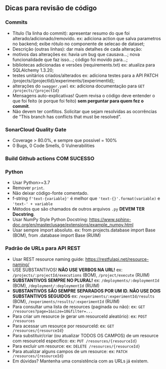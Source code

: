 ## Dicas para revisão de código

### Commits
- Título (1a linha do commit): apresentar resumo do que foi alterado/adicionado/removido.
ex: adiciona action que salva parametros no backend; exibe rótulo no componente de selecao de dataset;
- Descrição (outras linhas): dar mais detalhes de cada alteração:
- motivos das alterações
    ex: havia um bug que causava...; nova funcionalidade que faz isso...; código foi movido para...;
- bibliotecas adicionadas e versões (requirements.txt)
    ex: atualiza para SQLAlchemy 1.3.20;
- testes unitários criados/alterados
    ex: adiciona testes para a API PATCH /projects/{projectId}/experiments/{experimentId};
- alterações do `swagger.yaml`
    ex: adiciona documentação para `GET /projects/{projectId}`
- Mensagens auto-explicativas! Quem revisa o código deve entender o que foi feito (e porque foi feito) **sem perguntar para quem fez o commit**.
- Não devem ter conflitos. Solicitar que sejam resolvidas as ocorrências de "This branch has conflicts that must be resolved".

### SonarCloud Quality Gate
- Coverage > 80.0%, e sempre que possível = 100%
- 0 Bugs, 0 Code Smells, 0 Vulnerabilities

### Build Github actions COM SUCESSO

### Python
- Usar Python>=3.7
- Remover `print`.
- Não deixar código-fonte comentado.
- f-string `f'text-{variable}'` é melhor que `'text-{}'.format(variable)` e `'text-' + variable`
- Métodos que são chamados de outros arquivos `.py` **DEVEM TER Docstring**.
- Usar NumPy Style Python Docstring: https://www.sphinx-doc.org/en/master/usage/extensions/example_numpy.html
- Usar sempre import absoluto.
ex: from projects.database import Base (BOM), from .database import Base (RUIM)

### Padrão de URLs para API REST
- Usar REST resource naming guide: https://restfulapi.net/resource-naming/
- USE SUBSTANTIVOS! **NÃO USE VERBOS NA URL!**
ex: `/projects/:projectId/executions` (BOM), `/project/execute` (RUIM)
- **SUBSTANTIVOS SEMPRE NO PLURAL!**
ex: `/deployments/:deploymentId` (BOM), `/deployment/:deploymentId` (RUIM)
- **SUBSTANTIVOS SÃO SEMPRE SEPARADOS POR UM ID. NÃO USE DOIS SUBSTANTIVOS SEGUIDOS**
ex: `/experiments/:experimentId/results` (BOM), `/experiments/results/:experimentId` (RUIM)
- Para consultar uma lista de resources (paginada ou não):
ex: `GET /resources?page=1&size=10&filter=...`
- Para criar um resource (e gerar um resourceId aleatório):
ex: `POST /resources`
- Para acessar um resource por resourceId:
ex: `GET /resources/{resourceId}`
- Para substituir/criar (ou atualizar TODOS OS CAMPOS) de um resource com resourceId específico:
ex: `PUT /resources/{resourceId}`
- Para excluir um resource:
ex: `DELETE /resources/{resourceId}`
- Para atualizar alguns campos de um resource:
ex: `PATCH /resources/{resourceId}`
- Em dúvidas? Mantenha uma consistência com as URLs já existem.
